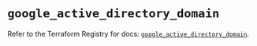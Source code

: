 # `google_active_directory_domain`

Refer to the Terraform Registry for docs: [`google_active_directory_domain`](https://registry.terraform.io/providers/hashicorp/google/6.11.1/docs/resources/active_directory_domain).
